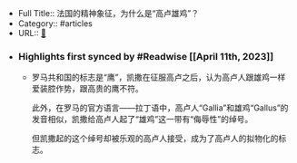 - Full Title:: 法国的精神象征，为什么是“高卢雄鸡”？
- Category:: #articles
- URL:: [🔗](https://m.thepaper.cn/newsDetail_forward_21349501)
- ### Highlights first synced by #Readwise [[April 11th, 2023]]
    - 罗马共和国的标志是“鹰”，凯撒在征服高卢之后，认为高卢人跟雄鸡一样爱装腔作势，跟高贵的鹰不符。
      
      此外，在罗马的官方语言——拉丁语中，高卢人“Gallia”和雄鸡“Gallus”的发音相似，凯撒给高卢人起了“雄鸡”这一带有“侮辱性”的绰号。
      
      但凯撒起的这个绰号却被乐观的高卢人接受，成为了高卢人的拟物化的标志。
